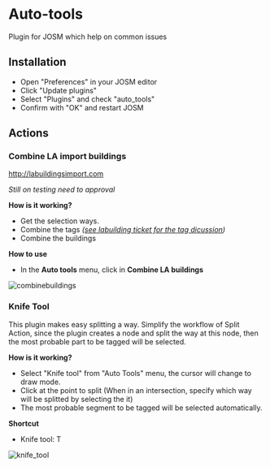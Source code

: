 # Auto-tools

Plugin for JOSM which help on common issues

## Installation

* Open "Preferences" in your JOSM editor
* Click "Update plugins"
* Select "Plugins" and check "auto_tools"
* Confirm with "OK" and restart JOSM

## Actions

### Combine LA import buildings

http://labuildingsimport.com

*Still on testing need to approval*

**How is it working?**

- Get the selection ways.
- Combine the tags *([see labuilding ticket for the tag dicussion](https://github.com/osmlab/labuildings/blob/master/IMPORTING.md))*
- Combine the buildings

**How to use**

* In the **Auto tools** menu, click in **Combine LA buildings**

![combinebuildings](https://cloud.githubusercontent.com/assets/1152236/14869337/66790fc0-0c98-11e6-8084-66b7b4892bb3.gif)

### Knife Tool

This plugin makes easy splitting a way. 
Simplify the workflow of Split Action, since the plugin creates a node and split the way at this node, then the most probable part to be tagged will be selected.

**How is it working?**

* Select "Knife tool" from "Auto Tools" menu, the cursor will change to draw mode.
* Click at the point to split (When in an intersection, specify which way will be splitted by selecting the it)
* The most probable segment to be tagged will be selected automatically.

**Shortcut**

* Knife tool: T 

![knife_tool](https://cloud.githubusercontent.com/assets/10425629/15514799/72838bec-21b0-11e6-9fd4-9b4bed4da0f7.gif)
